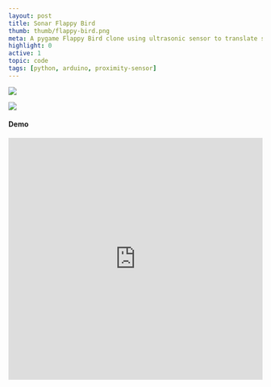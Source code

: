 ```yaml
---
layout: post
title: Sonar Flappy Bird
thumb: thumb/flappy-bird.png
meta: A pygame Flappy Bird clone using ultrasonic sensor to translate sprites.   
highlight: 0
active: 1
topic: code
tags: [python, arduino, proximity-sensor]
---
```


<img src="{{site.baseurl}}/assets/img/code/flappy/flappy-wire.jpg" class="img-fluid w-100"/>
<p></p>

<img src="{{site.baseurl}}/assets/img/code/flappy/flappy-pygame.png" class="img-fluid w-100"/>
<p></p>

<h4>Demo</h4>
<p></p>
<div class="text-center">
<iframe width="100%" height = "480" src="https://www.youtube.com/embed/p_ghKuNEjO8" frameborder="0" allow="accelerometer; autoplay; encrypted-media; gyroscope; picture-in-picture" allowfullscreen></iframe>
</div>

